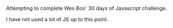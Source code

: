 Attempting to complete Wes Bos' 30 days of Javascript challenge.

I have not used a lot of JS up to this point.